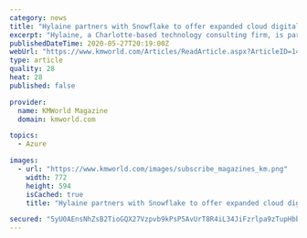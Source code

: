 ```yaml
---
category: news
title: "Hylaine partners with Snowflake to offer expanded cloud digital transformation"
excerpt: "Hylaine, a Charlotte-based technology consulting firm, is partnering with Snowflake, the cloud data platform, enabling Hylaine to expand its digital transformation services to include Snowflake’s data platform capabilities."
publishedDateTime: 2020-05-27T20:19:00Z
webUrl: "https://www.kmworld.com/Articles/ReadArticle.aspx?ArticleID=141022"
type: article
quality: 28
heat: 28
published: false

provider:
  name: KMWorld Magazine
  domain: kmworld.com

topics:
  - Azure

images:
  - url: "https://www.kmworld.com/images/subscribe_magazines_km.png"
    width: 772
    height: 594
    isCached: true
    title: "Hylaine partners with Snowflake to offer expanded cloud digital transformation"

secured: "5yU0AEnsNhZsB2TioGQX27Vzpvb9kPsP5AvUrT8R4iL34JiFzrlpa9zTupHbbgjw/aJbdB5uZ9Hjo6j8uexH0jZuoyPuSjHQUsxEWRj+5IazcEZ8iEyKc0A/YsSDzOyf248sVOaNDSOZIconwcHS49yxrpBSvS9qCCKBfSq1nuzf4B6H5ls2cKvG/bh8epH1a8IqaWtOdsSDCqZEPJNA3YZmpufNjrM4LoOYVIw9BWXEHGs9lN8hUnlTft5zK2NYtulgzDRqt6ro9TkOWIafEBxgyhhVE1pPHoRQbq5g258vwfsL8ld9YgAKIqZW6jQS;XdFgwGI4QSNIm3pZ9P4tig=="
---
```


